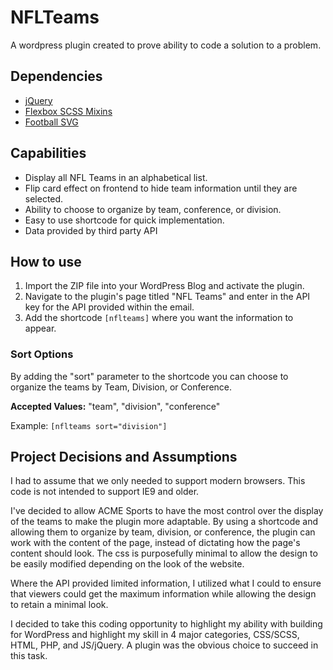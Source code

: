 # NFLTeams
A wordpress plugin created to prove ability to code a solution to a problem.

## Dependencies
* [jQuery](https://jquery.com/)
* [Flexbox SCSS Mixins](https://gist.github.com/superfine/b8d09752a67b4e2f224bb34cb5ca9f94)
* [Football SVG](https://commons.wikimedia.org/wiki/File:Football_(11390)_-_The_Noun_Project.svg)

## Capabilities
* Display all NFL Teams in an alphabetical list.
* Flip card effect on frontend to hide team information until they are selected.
* Ability to choose to organize by team, conference, or division.
* Easy to use shortcode for quick implementation.
* Data provided by third party API

## How to use
1. Import the ZIP file into your WordPress Blog and activate the plugin.
2. Navigate to the plugin's page titled "NFL Teams" and enter in the API key for the API provided within the email.
3. Add the shortcode `[nflteams]` where you want the information to appear.

### Sort Options
By adding the "sort" parameter to the shortcode you can choose to organize the teams by Team, Division, or Conference.

**Accepted Values:** "team", "division", "conference"

Example: `[nflteams sort="division"]`

## Project Decisions and Assumptions
I had to assume that we only needed to support modern browsers. This code is not intended to support IE9 and older.

I've decided to allow ACME Sports to have the most control over the display of the teams to make the plugin more adaptable. By using a shortcode and allowing them to organize by team, division, or conference, the plugin can work with the content of the page, instead of dictating how the page's content should look. The css is purposefully minimal to allow the design to be easily modified depending on the look of the website.

Where the API provided limited information, I utilized what I could to ensure that viewers could get the maximum information while allowing the design to retain a minimal look.

I decided to take this coding opportunity to highlight my ability with building for WordPress and highlight my skill in 4 major categories, CSS/SCSS, HTML, PHP, and JS/jQuery. A plugin was the obvious choice to succeed in this task.
